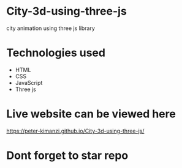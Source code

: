 # City-3d-using-three-js

city animation using three js library

# Technologies used

* HTML
* CSS
* JavaScript
* Three js

# Live website can be viewed here

https://peter-kimanzi.github.io/City-3d-using-three-js/

# Dont forget to star repo
